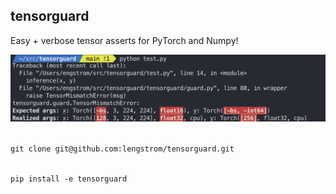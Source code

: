 ## tensorguard

Easy + verbose tensor asserts for PyTorch and Numpy!

<p align = 'center'>
<!-- <img src = 'static/code.png'> -->
<img src = 'static/vis.png'>
</p>

<code>
git clone git@github.com:lengstrom/tensorguard.git

pip install -e tensorguard
</code>

